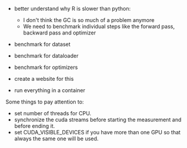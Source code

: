 * better understand why R is slower than python:
    * I don't think the GC is so much of a problem anymore
    * We need to benchmark individual steps like the forward pass, backward pass and optimizer

* benchmark for dataset
* benchmark for dataloader
* benchmark for optimizers
* create a website for this
* run everything in a container


Some things to pay attention to:

* set number of threads for CPU.
* synchronize the cuda streams before starting the measurement and before ending it.
* set CUDA_VISIBLE_DEVICES if you have more than one GPU so that always the same one will be used.
